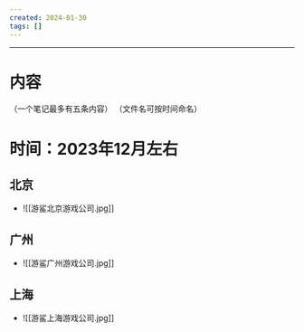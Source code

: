 ```yaml
---
created: 2024-01-30
tags: []
---
```

---
# 内容

（一个笔记最多有五条内容）
（文件名可按时间命名）
# 时间：2023年12月左右
## 北京

- ![[游鲨北京游戏公司.jpg]]
## 广州

- ![[游鲨广州游戏公司.jpg]]
## 上海

- ![[游鲨上海游戏公司.jpg]]